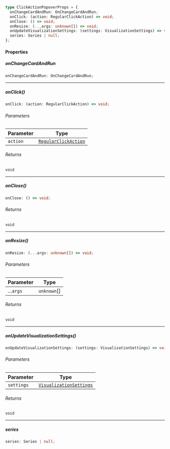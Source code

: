 ```ts
type ClickActionPopoverProps = {
  onChangeCardAndRun: OnChangeCardAndRun;
  onClick: (action: RegularClickAction) => void;
  onClose: () => void;
  onResize: (...args: unknown[]) => void;
  onUpdateVisualizationSettings: (settings: VisualizationSettings) => void;
  series: Series | null;
};
```

#### Properties

##### onChangeCardAndRun

```ts
onChangeCardAndRun: OnChangeCardAndRun;
```

***

##### onClick()

```ts
onClick: (action: RegularClickAction) => void;
```

###### Parameters

| Parameter | Type                                          |
| --------- | --------------------------------------------- |
| `action`  | [`RegularClickAction`](RegularClickAction.md) |

###### Returns

`void`

***

##### onClose()

```ts
onClose: () => void;
```

###### Returns

`void`

***

##### onResize()

```ts
onResize: (...args: unknown[]) => void;
```

###### Parameters

| Parameter | Type         |
| --------- | ------------ |
| ...`args` | `unknown`\[] |

###### Returns

`void`

***

##### onUpdateVisualizationSettings()

```ts
onUpdateVisualizationSettings: (settings: VisualizationSettings) => void;
```

###### Parameters

| Parameter  | Type                                                |
| ---------- | --------------------------------------------------- |
| `settings` | [`VisualizationSettings`](VisualizationSettings.md) |

###### Returns

`void`

***

##### series

```ts
series: Series | null;
```
